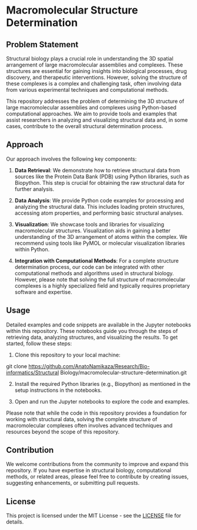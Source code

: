 # Macromolecular Structure Determination

## Problem Statement

Structural biology plays a crucial role in understanding the 3D spatial arrangement of large macromolecular assemblies and complexes. These structures are essential for gaining insights into biological processes, drug discovery, and therapeutic interventions. However, solving the structure of these complexes is a complex and challenging task, often involving data from various experimental techniques and computational methods.

This repository addresses the problem of determining the 3D structure of large macromolecular assemblies and complexes using Python-based computational approaches. We aim to provide tools and examples that assist researchers in analyzing and visualizing structural data and, in some cases, contribute to the overall structural determination process.

## Approach

Our approach involves the following key components:

1. **Data Retrieval**: We demonstrate how to retrieve structural data from sources like the Protein Data Bank (PDB) using Python libraries, such as Biopython. This step is crucial for obtaining the raw structural data for further analysis.

2. **Data Analysis**: We provide Python code examples for processing and analyzing the structural data. This includes loading protein structures, accessing atom properties, and performing basic structural analyses.

3. **Visualization**: We showcase tools and libraries for visualizing macromolecular structures. Visualization aids in gaining a better understanding of the 3D arrangement of atoms within the complex. We recommend using tools like PyMOL or molecular visualization libraries within Python.

4. **Integration with Computational Methods**: For a complete structure determination process, our code can be integrated with other computational methods and algorithms used in structural biology. However, please note that solving the full structure of macromolecular complexes is a highly specialized field and typically requires proprietary software and expertise.

## Usage

Detailed examples and code snippets are available in the Jupyter notebooks within this repository. These notebooks guide you through the steps of retrieving data, analyzing structures, and visualizing the results. To get started, follow these steps:

1. Clone this repository to your local machine:

git clone https://github.com/AnatoNamikaza/Research/Bio-informatics/Structural Biology/macromolecular-structure-determination.git

2. Install the required Python libraries (e.g., Biopython) as mentioned in the setup instructions in the notebooks.

3. Open and run the Jupyter notebooks to explore the code and examples.

Please note that while the code in this repository provides a foundation for working with structural data, solving the complete structure of macromolecular complexes often involves advanced techniques and resources beyond the scope of this repository.

## Contribution

We welcome contributions from the community to improve and expand this repository. If you have expertise in structural biology, computational methods, or related areas, please feel free to contribute by creating issues, suggesting enhancements, or submitting pull requests.

## License

This project is licensed under the MIT License - see the [LICENSE](LICENSE) file for details.
